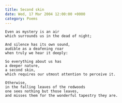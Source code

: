 ```yaml
---
title: Second skin
date: Wed, 17 Mar 2004 12:00:00 +0000
category: Poems
---
```


    Even as mystery is an air  
    which surrounds us in the dead of night;

    And silence has its own sound,  
    audible as a deafening roar  
    when truly we hear it deeply:

    So everything about us has  
    a deeper nature,  
    a second skin,  
    which requires our utmost attention to perceive it.

    Otherwise,  
    in the falling leaves of the redwoods  
    one sees nothing but those leaves,  
    and misses them for the wonderful tapestry they are.



